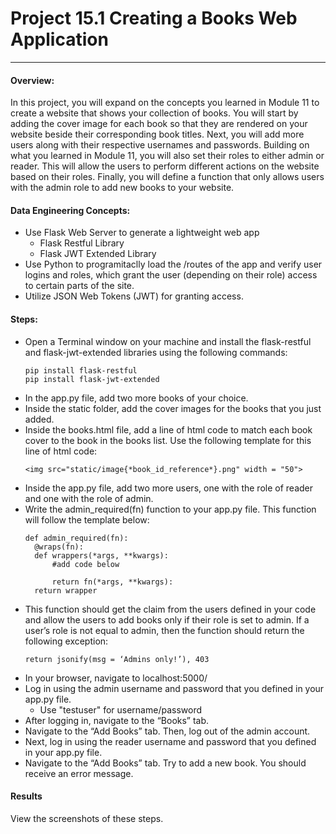 # Project 15.1 Creating a Books Web Application
---

#### Overview:
In this project, you will expand on the concepts you learned in Module 11 to create a website that shows your collection of books. You will start by adding the cover image for each book so that they are rendered on your website beside their corresponding book titles. Next, you will add more users along with their respective usernames and passwords. Building on what you learned in Module 11, you will also set their roles to either admin or reader. This will allow the users to perform different actions on the website based on their roles. Finally, you will define a function that only allows users with the admin role to add new books to your website.

#### Data Engineering Concepts:
- Use Flask Web Server to generate a lightweight web app
  - Flask Restful Library
  - Flask JWT Extended Library
- Use Python to programitaclly load the /routes of the app and verify user logins and roles, which grant the user (depending on their role) access to certain parts of the site. 
- Utilize JSON Web Tokens (JWT) for granting access.

#### Steps:
- Open a Terminal window on your machine and install the flask-restful and flask-jwt-extended libraries using the following commands:
  ```
  pip install flask-restful
  pip install flask-jwt-extended
  ```
- In the app.py file, add two more books of your choice.
- Inside the static folder, add the cover images for the books that you just added.
- Inside the books.html file, add a line of html code to match each book cover to the book in the books list. Use the following template for this line of html code:
  ```
  <img src="static/image{*book_id_reference*}.png" width = "50">
  ```
- Inside the app.py file, add two more users, one with the role of reader and one with the role of admin.
- Write the admin_required(fn) function to your app.py file. This function will follow the template below:
  ```
  def admin_required(fn):
    @wraps(fn):
    def wrappers(*args, **kwargs):
        #add code below
    
        return fn(*args, **kwargs):
    return wrapper
  ```
- This function should get the claim from the users defined in your code and allow the users to add books only if their role is set to admin. If a user’s role is not equal to admin, then the function should return the following exception:
  ```
  return jsonify(msg = ‘Admins only!’), 403
  ```
- In your browser, navigate to localhost:5000/
- Log in using the admin username and password that you defined in your app.py file.
  - Use "testuser" for username/password
- After logging in, navigate to the “Books” tab. 
- Navigate to the “Add Books” tab. Then, log out of the admin account.
- Next, log in using the reader username and password that you defined in your app.py file. 
- Navigate to the “Add Books” tab. Try to add a new book. You should receive an error message.

#### Results
View the screenshots of these steps. 

